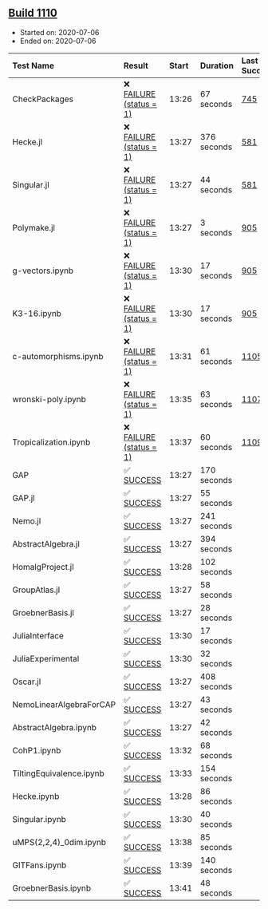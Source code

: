 ## [Build 1110](https://oscarci.mathematik.uni-kl.de/job/oscar-julia-1.4/1110/)

* Started on: 2020-07-06
* Ended on: 2020-07-06

| Test Name    | Result | Start | Duration | Last Success | First Failure |
|:-------------|:-------|:------|:---------|:-------------|:--------------|
| CheckPackages | ❌ [FAILURE (status = 1)](https://oscarci.mathematik.uni-kl.de/job/oscar-julia-1.4/1110/artifact/logs/build-1110/CheckPackages.log) | 13:26 | 67 seconds | [745](https://oscarci.mathematik.uni-kl.de/job/oscar-julia-1.4/745/) | [746](https://oscarci.mathematik.uni-kl.de/job/oscar-julia-1.4/746/) |
| Hecke.jl | ❌ [FAILURE (status = 1)](https://oscarci.mathematik.uni-kl.de/job/oscar-julia-1.4/1110/artifact/logs/build-1110/Hecke.jl.log) | 13:27 | 376 seconds | [581](https://oscarci.mathematik.uni-kl.de/job/oscar-julia-1.4/581/) | [582](https://oscarci.mathematik.uni-kl.de/job/oscar-julia-1.4/582/) |
| Singular.jl | ❌ [FAILURE (status = 1)](https://oscarci.mathematik.uni-kl.de/job/oscar-julia-1.4/1110/artifact/logs/build-1110/Singular.jl.log) | 13:27 | 44 seconds | [581](https://oscarci.mathematik.uni-kl.de/job/oscar-julia-1.4/581/) | [582](https://oscarci.mathematik.uni-kl.de/job/oscar-julia-1.4/582/) |
| Polymake.jl | ❌ [FAILURE (status = 1)](https://oscarci.mathematik.uni-kl.de/job/oscar-julia-1.4/1110/artifact/logs/build-1110/Polymake.jl.log) | 13:27 | 3 seconds | [905](https://oscarci.mathematik.uni-kl.de/job/oscar-julia-1.4/905/) | [907](https://oscarci.mathematik.uni-kl.de/job/oscar-julia-1.4/907/) |
| g-vectors.ipynb | ❌ [FAILURE (status = 1)](https://oscarci.mathematik.uni-kl.de/job/oscar-julia-1.4/1110/artifact/logs/build-1110/g-vectors.ipynb.log) | 13:30 | 17 seconds | [905](https://oscarci.mathematik.uni-kl.de/job/oscar-julia-1.4/905/) | [907](https://oscarci.mathematik.uni-kl.de/job/oscar-julia-1.4/907/) |
| K3-16.ipynb | ❌ [FAILURE (status = 1)](https://oscarci.mathematik.uni-kl.de/job/oscar-julia-1.4/1110/artifact/logs/build-1110/K3-16.ipynb.log) | 13:30 | 17 seconds | [905](https://oscarci.mathematik.uni-kl.de/job/oscar-julia-1.4/905/) | [907](https://oscarci.mathematik.uni-kl.de/job/oscar-julia-1.4/907/) |
| c-automorphisms.ipynb | ❌ [FAILURE (status = 1)](https://oscarci.mathematik.uni-kl.de/job/oscar-julia-1.4/1110/artifact/logs/build-1110/c-automorphisms.ipynb.log) | 13:31 | 61 seconds | [1105](https://oscarci.mathematik.uni-kl.de/job/oscar-julia-1.4/1105/) | [1106](https://oscarci.mathematik.uni-kl.de/job/oscar-julia-1.4/1106/) |
| wronski-poly.ipynb | ❌ [FAILURE (status = 1)](https://oscarci.mathematik.uni-kl.de/job/oscar-julia-1.4/1110/artifact/logs/build-1110/wronski-poly.ipynb.log) | 13:35 | 63 seconds | [1107](https://oscarci.mathematik.uni-kl.de/job/oscar-julia-1.4/1107/) | [1108](https://oscarci.mathematik.uni-kl.de/job/oscar-julia-1.4/1108/) |
| Tropicalization.ipynb | ❌ [FAILURE (status = 1)](https://oscarci.mathematik.uni-kl.de/job/oscar-julia-1.4/1110/artifact/logs/build-1110/Tropicalization.ipynb.log) | 13:37 | 60 seconds | [1109](https://oscarci.mathematik.uni-kl.de/job/oscar-julia-1.4/1109/) | [1110](https://oscarci.mathematik.uni-kl.de/job/oscar-julia-1.4/1110/) |
| GAP | ✅ [SUCCESS](https://oscarci.mathematik.uni-kl.de/job/oscar-julia-1.4/1110/artifact/logs/build-1110/GAP.log) | 13:27 | 170 seconds |  |  |
| GAP.jl | ✅ [SUCCESS](https://oscarci.mathematik.uni-kl.de/job/oscar-julia-1.4/1110/artifact/logs/build-1110/GAP.jl.log) | 13:27 | 55 seconds |  |  |
| Nemo.jl | ✅ [SUCCESS](https://oscarci.mathematik.uni-kl.de/job/oscar-julia-1.4/1110/artifact/logs/build-1110/Nemo.jl.log) | 13:27 | 241 seconds |  |  |
| AbstractAlgebra.jl | ✅ [SUCCESS](https://oscarci.mathematik.uni-kl.de/job/oscar-julia-1.4/1110/artifact/logs/build-1110/AbstractAlgebra.jl.log) | 13:27 | 394 seconds |  |  |
| HomalgProject.jl | ✅ [SUCCESS](https://oscarci.mathematik.uni-kl.de/job/oscar-julia-1.4/1110/artifact/logs/build-1110/HomalgProject.jl.log) | 13:28 | 102 seconds |  |  |
| GroupAtlas.jl | ✅ [SUCCESS](https://oscarci.mathematik.uni-kl.de/job/oscar-julia-1.4/1110/artifact/logs/build-1110/GroupAtlas.jl.log) | 13:27 | 58 seconds |  |  |
| GroebnerBasis.jl | ✅ [SUCCESS](https://oscarci.mathematik.uni-kl.de/job/oscar-julia-1.4/1110/artifact/logs/build-1110/GroebnerBasis.jl.log) | 13:27 | 28 seconds |  |  |
| JuliaInterface | ✅ [SUCCESS](https://oscarci.mathematik.uni-kl.de/job/oscar-julia-1.4/1110/artifact/logs/build-1110/JuliaInterface.log) | 13:30 | 17 seconds |  |  |
| JuliaExperimental | ✅ [SUCCESS](https://oscarci.mathematik.uni-kl.de/job/oscar-julia-1.4/1110/artifact/logs/build-1110/JuliaExperimental.log) | 13:30 | 32 seconds |  |  |
| Oscar.jl | ✅ [SUCCESS](https://oscarci.mathematik.uni-kl.de/job/oscar-julia-1.4/1110/artifact/logs/build-1110/Oscar.jl.log) | 13:27 | 408 seconds |  |  |
| NemoLinearAlgebraForCAP | ✅ [SUCCESS](https://oscarci.mathematik.uni-kl.de/job/oscar-julia-1.4/1110/artifact/logs/build-1110/NemoLinearAlgebraForCAP.log) | 13:27 | 43 seconds |  |  |
| AbstractAlgebra.ipynb | ✅ [SUCCESS](https://oscarci.mathematik.uni-kl.de/job/oscar-julia-1.4/1110/artifact/logs/build-1110/AbstractAlgebra.ipynb.log) | 13:27 | 42 seconds |  |  |
| CohP1.ipynb | ✅ [SUCCESS](https://oscarci.mathematik.uni-kl.de/job/oscar-julia-1.4/1110/artifact/logs/build-1110/CohP1.ipynb.log) | 13:32 | 68 seconds |  |  |
| TiltingEquivalence.ipynb | ✅ [SUCCESS](https://oscarci.mathematik.uni-kl.de/job/oscar-julia-1.4/1110/artifact/logs/build-1110/TiltingEquivalence.ipynb.log) | 13:33 | 154 seconds |  |  |
| Hecke.ipynb | ✅ [SUCCESS](https://oscarci.mathematik.uni-kl.de/job/oscar-julia-1.4/1110/artifact/logs/build-1110/Hecke.ipynb.log) | 13:28 | 86 seconds |  |  |
| Singular.ipynb | ✅ [SUCCESS](https://oscarci.mathematik.uni-kl.de/job/oscar-julia-1.4/1110/artifact/logs/build-1110/Singular.ipynb.log) | 13:30 | 40 seconds |  |  |
| uMPS(2,2,4)_0dim.ipynb | ✅ [SUCCESS](https://oscarci.mathematik.uni-kl.de/job/oscar-julia-1.4/1110/artifact/logs/build-1110/uMPS-2-2-4-_0dim.ipynb.log) | 13:38 | 85 seconds |  |  |
| GITFans.ipynb | ✅ [SUCCESS](https://oscarci.mathematik.uni-kl.de/job/oscar-julia-1.4/1110/artifact/logs/build-1110/GITFans.ipynb.log) | 13:39 | 140 seconds |  |  |
| GroebnerBasis.ipynb | ✅ [SUCCESS](https://oscarci.mathematik.uni-kl.de/job/oscar-julia-1.4/1110/artifact/logs/build-1110/GroebnerBasis.ipynb.log) | 13:41 | 48 seconds |  |  |
